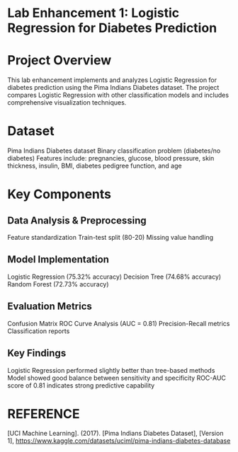 # Lab Enhancement 1: Logistic Regression for Diabetes Prediction

# Project Overview
This lab enhancement implements and analyzes Logistic Regression for diabetes prediction using the Pima Indians Diabetes dataset. The project compares Logistic Regression with other classification models and includes comprehensive visualization techniques.

# Dataset
Pima Indians Diabetes dataset
Binary classification problem (diabetes/no diabetes)
Features include: pregnancies, glucose, blood pressure, skin thickness, insulin, BMI, diabetes pedigree function, and age


# Key Components

## Data Analysis & Preprocessing
Feature standardization
Train-test split (80-20)
Missing value handling

## Model Implementation
Logistic Regression (75.32% accuracy)
Decision Tree (74.68% accuracy)
Random Forest (72.73% accuracy)

## Evaluation Metrics
Confusion Matrix
ROC Curve Analysis (AUC = 0.81)
Precision-Recall metrics
Classification reports

## Key Findings
Logistic Regression performed slightly better than tree-based methods
Model showed good balance between sensitivity and specificity
ROC-AUC score of 0.81 indicates strong predictive capability



# REFERENCE
[UCI Machine Learning]. (2017). [Pima Indians Diabetes Dataset], [Version 1], https://www.kaggle.com/datasets/uciml/pima-indians-diabetes-database